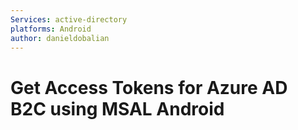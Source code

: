 ```yaml
---
Services: active-directory
platforms: Android
author: danieldobalian
---
```


# Get Access Tokens for Azure AD B2C using MSAL Android
